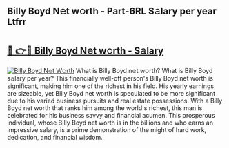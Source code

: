 ## Billy Boyd N𝚎t w𝚘rth - Part-6RL S𝚊lary per year Ltfrr

# <h2><a href="http://gc0bjt.nevu.top/?p=Billy+Boyd">🔗 👉🔴 Billy Boyd N𝚎t w𝚘rth - S𝚊lary</a></h2>

[![Billy Boyd N𝚎t W𝚘rth](https://i.imgur.com/Oavwk0R.jpeg)](http://gc0bjt.nevu.top/?p=Billy+Boyd)
What is Billy Boyd n𝚎t w𝚘rth? What is Billy Boyd s𝚊lary per year?
This financially well-off person's Billy Boyd net worth is significant, making him one of the richest in his field. His yearly earnings are sizeable, yet Billy Boyd net worth is speculated to be more significant due to his varied business pursuits and real estate possessions. With a Billy Boyd net worth that ranks him among the world's richest, this man is celebrated for his business savvy and financial acumen. This prosperous individual, whose Billy Boyd net worth is in the billions and who earns an impressive salary, is a prime demonstration of the might of hard work, dedication, and financial wisdom.
